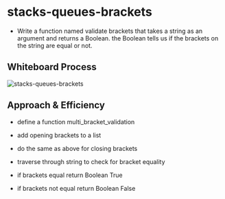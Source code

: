 # stacks-queues-brackets

- Write a function named validate brackets that takes a string as an argument and returns a Boolean. the Boolean tells us if the brackets on the string are equal or not.

## Whiteboard Process

![stacks-queues-brackets](/stacks_queues/stack-queue-brackets/whiteboard.jpg)

## Approach & Efficiency

- define a function multi_bracket_validation

- add opening brackets to a list

- do the same as above for closing brackets

- traverse through string to check for bracket equality

- if brackets equal return Boolean True

- if brackets not equal return Boolean False

